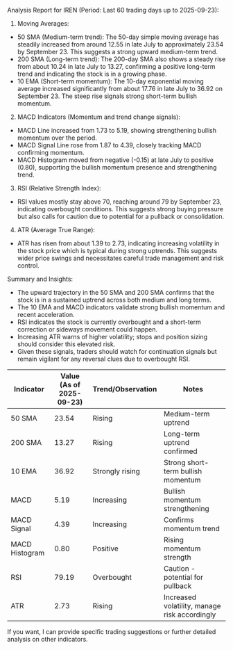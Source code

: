 Analysis Report for IREN (Period: Last 60 trading days up to 2025-09-23):

1. Moving Averages:
- 50 SMA (Medium-term trend): The 50-day simple moving average has steadily increased from around 12.55 in late July to approximately 23.54 by September 23. This suggests a strong upward medium-term trend.
- 200 SMA (Long-term trend): The 200-day SMA also shows a steady rise from about 10.24 in late July to 13.27, confirming a positive long-term trend and indicating the stock is in a growing phase.
- 10 EMA (Short-term momentum): The 10-day exponential moving average increased significantly from about 17.76 in late July to 36.92 on September 23. The steep rise signals strong short-term bullish momentum.

2. MACD Indicators (Momentum and trend change signals):
- MACD Line increased from 1.73 to 5.19, showing strengthening bullish momentum over the period.
- MACD Signal Line rose from 1.87 to 4.39, closely tracking MACD confirming momentum.
- MACD Histogram moved from negative (-0.15) at late July to positive (0.80), supporting the bullish momentum presence and strengthening trend.

3. RSI (Relative Strength Index):
- RSI values mostly stay above 70, reaching around 79 by September 23, indicating overbought conditions. This suggests strong buying pressure but also calls for caution due to potential for a pullback or consolidation.

4. ATR (Average True Range):
- ATR has risen from about 1.39 to 2.73, indicating increasing volatility in the stock price which is typical during strong uptrends. This suggests wider price swings and necessitates careful trade management and risk control.

Summary and Insights:
- The upward trajectory in the 50 SMA and 200 SMA confirms that the stock is in a sustained uptrend across both medium and long terms.
- The 10 EMA and MACD indicators validate strong bullish momentum and recent acceleration.
- RSI indicates the stock is currently overbought and a short-term correction or sideways movement could happen.
- Increasing ATR warns of higher volatility; stops and position sizing should consider this elevated risk.
- Given these signals, traders should watch for continuation signals but remain vigilant for any reversal clues due to overbought RSI.

| Indicator        | Value (As of 2025-09-23) | Trend/Observation                                 | Notes                                            |
|------------------|--------------------------|-------------------------------------------------|--------------------------------------------------|
| 50 SMA           | 23.54                    | Rising                                          | Medium-term uptrend                               |
| 200 SMA          | 13.27                    | Rising                                          | Long-term uptrend confirmed                       |
| 10 EMA           | 36.92                    | Strongly rising                                 | Strong short-term bullish momentum                |
| MACD             | 5.19                     | Increasing                                      | Bullish momentum strengthening                    |
| MACD Signal      | 4.39                     | Increasing                                      | Confirms momentum trend                            |
| MACD Histogram   | 0.80                     | Positive                                        | Rising momentum strength                           |
| RSI              | 79.19                    | Overbought                                      | Caution - potential for pullback                   |
| ATR              | 2.73                     | Rising                                          | Increased volatility, manage risk accordingly     |

If you want, I can provide specific trading suggestions or further detailed analysis on other indicators.
